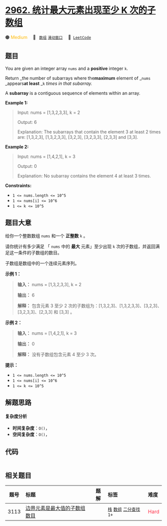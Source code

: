 # [2962. 统计最大元素出现至少 K 次的子数组](https://leetcode.com/problems/count-subarrays-where-max-element-appears-at-least-k-times)

🟠 <font color=#ffb800>Medium</font>&emsp; 🔖&ensp; [`数组`](/tag/array.md) [`滑动窗口`](/tag/sliding-window.md)&emsp; 🔗&ensp;[`LeetCode`](https://leetcode.com/problems/count-subarrays-where-max-element-appears-at-least-k-times)

## 题目

You are given an integer array `nums` and a **positive** integer `k`.

Return _the number of subarrays where the**maximum** element of _`nums`
_appears**at least** _`k` _times in that subarray._

A **subarray** is a contiguous sequence of elements within an array.



**Example 1:**

> Input: nums = [1,3,2,3,3], k = 2
> 
> Output: 6
> 
> Explanation: The subarrays that contain the element 3 at least 2 times are: [1,3,2,3], [1,3,2,3,3], [3,2,3], [3,2,3,3], [2,3,3] and [3,3].

**Example 2:**

> Input: nums = [1,4,2,1], k = 3
> 
> Output: 0
> 
> Explanation: No subarray contains the element 4 at least 3 times.

**Constraints:**

  * `1 <= nums.length <= 10^5`
  * `1 <= nums[i] <= 10^6`
  * `1 <= k <= 10^5`


## 题目大意

给你一个整数数组 `nums` 和一个 **正整数** `k` 。

请你统计有多少满足 「 `nums` 中的 **最大** 元素」至少出现 `k` 次的子数组，并返回满足这一条件的子数组的数目。

子数组是数组中的一个连续元素序列。



**示例 1：**

> 
> 
> 
> 
> 
> **输入：** nums = [1,3,2,3,3], k = 2
> 
> **输出：** 6
> 
> **解释：** 包含元素 3 至少 2 次的子数组为：[1,3,2,3]、[1,3,2,3,3]、[3,2,3]、[3,2,3,3]、[2,3,3] 和 [3,3] 。
> 
> 

**示例 2：**

> 
> 
> 
> 
> 
> **输入：** nums = [1,4,2,1], k = 3
> 
> **输出：** 0
> 
> **解释：** 没有子数组包含元素 4 至少 3 次。
> 
> 



**提示：**

  * `1 <= nums.length <= 10^5`
  * `1 <= nums[i] <= 10^6`
  * `1 <= k <= 10^5`


## 解题思路

#### 复杂度分析

- **时间复杂度**：`O()`，
- **空间复杂度**：`O()`，

## 代码

```javascript

```

## 相关题目

<!-- prettier-ignore -->
| 题号 | 标题 | 题解 | 标签 | 难度 |
| :------: | :------ | :------: | :------ | :------ |
| 3113 | [边界元素是最大值的子数组数目](https://leetcode.com/problems/find-the-number-of-subarrays-where-boundary-elements-are-maximum) |  |  [`栈`](/tag/stack.md) [`数组`](/tag/array.md) [`二分查找`](/tag/binary-search.md) `1+` | <font color=#ff334b>Hard</font> |